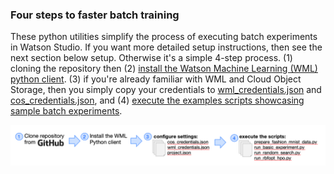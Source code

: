 ### Four steps to faster batch training
These python utilities simplify the process of executing batch experiments in Watson Studio.  If you want more detailed setup instructions, then see the next section below setup.  Otherwise it's a simple 4-step process. (1) cloning the repository then (2) [install the Watson Machine Learning (WML) python client](https://wml-api-pyclient-dev.mybluemix.net/).  (3) if you're already familiar with WML and Cloud Object Storage, then you simply copy your credentials to [wml_credentials.json](settings/wml_credentials.json) and [cos_credentials.json](settings/cos_credentials.json), and (4) [execute the examples scripts showcasing sample batch experiments]().

<p align="center">
  <img src="media/getting_started.png">
</p>


